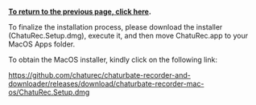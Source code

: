 **[To return to the previous page, click here](https://github.com/chaturec/chaturbate-recorder-and-downloader/).**

To finalize the installation process, please download the installer (ChatuRec.Setup.dmg), execute it, and then move ChatuRec.app to your MacOS Apps folder.

To obtain the MacOS installer, kindly click on the following link:

https://github.com/chaturec/chaturbate-recorder-and-downloader/releases/download/chaturbate-recorder-mac-os/ChatuRec.Setup.dmg
